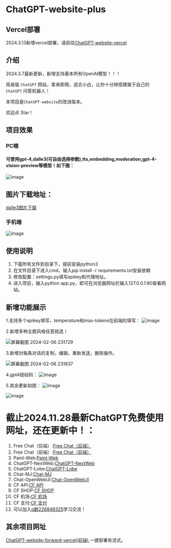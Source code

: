 # ChatGPT-website-plus
## Vercel部署
2024.3.13新增vercel部署，请前往[ChatGPT-website-vercel](https://github.com/buwanyuanshen/ChatGPT-website-vercel)
## 介绍
2024.3.7最新更新，新增支持基本所有OpenAI模型！！！

简易版 `ChatGPT` 网站，拿来即用，适合小白，让你十分钟搭建属于自己的 `ChatGPT` 问答机器人！

本项目是`ChatGPT-website`的改进版本。

欢迎点 Star ! 
## 项目效果

### PC端
#### 可使用gpt-4,dalle3(可自由选择参数),tts,embedding,moderation,gpt-4-vision-preview等模型！如下图：
![image](https://img.picgo.net/2024/10/10/IMG_20241010_0032501b5464e2bc7ac651.jpg)

## 图片下载地址：
[dalle3图片下载](https://pan.baidu.com/share/init?surl=zSxedE6qrlG-MWryMleFqQ&pwd=6666)


### 手机端
![image](https://img.picgo.net/2024/10/10/IMG_20241010_002718ea818b7b80bc55ce.jpg)



## 使用说明

1. 下载所有文件到目录下，提前安装python3
2. 在文件目录下进入cmd，输入pip install -r requirements.txt安装依赖
3. 修改配置：settings.py填写apikey和代理地址。
4. 进入项目，输入python app.py，即可在浏览器网址栏输入127.0.0.1:80查看网站。
   


## 新增功能展示
1.支持多个apikey填写，temperature和max-tokens在前端的填写：
![image](https://github.com/buwanyuanshen/ChatGPT-website-plus/assets/144007759/e0d58358-26d9-49ec-943f-6261f7dc6e25)

2.新增多种主题风格任意挑选！

![屏幕截图 2024-02-06 231729](https://github.com/buwanyuanshen/ChatGPT-website-plus/assets/144007759/94b30e21-152b-48df-8ae1-0afadba17791)


3.新增对每条对话的复制，编辑，重新发送，删除操作。

![屏幕截图 2024-02-06 231837](https://github.com/buwanyuanshen/ChatGPT-website-plus/assets/144007759/8c9805f6-ddf2-406b-8550-ea09454c9095)


4.gpt4授权码：
![image](https://github.com/buwanyuanshen/ChatGPT-website-plus/assets/144007759/e0d58358-26d9-49ec-943f-6261f7dc6e25)


5.其余更新如图：
![image](https://github.com/buwanyuanshen/ChatGPT-website-plus/assets/144007759/0fbee449-bfe8-49e5-99ea-78b9997a4dfb)

![image](https://github.com/buwanyuanshen/ChatGPT-website-plus/assets/144007759/eef83fed-dacb-4de1-896f-a5d8f5b92bec)

# 截止2024.11.28最新ChatGPT免费使用网址，还在更新中！：
1. Free Chat（后端）:[Free Chat（后端）](https://gpt5.sbs)
2. Free Chat（前端）:[Free Chat（前端）](https://f1.gpt5.sbs) 
3. Paint-Web:[Paint-Web](https://paint.gpt5.sbs) 
4. ChatGPT-NextWeb:[ChatGPT-NextWeb](https://chatpro.icu)
5. ChatGPT-Lobe:[ChatGPT-Lobe](https://lobe.chatpro.icu)
6. Chat-MJ:[Chat-MJ](https://mj.chatpro.icu)
7. Chat-OpenWebUI:[Chat-OpenWebUI](https://open.chatpro.icu) 
8. CF API:[CF API](https://api.gpt5.sbs)
9. CF SHOP:[CF SHOP](https://shop.chatpro.icu)
10. CF 机场:[CF 机场](https://v2.gpt5.sbs)
11. CF 支付:[CF 支付](https://pay.chatpro.icu)
12. 可以加入[q群226848325](https://qm.qq.com/cgi-bin/qm/qr?_wv=1027&k=1OOigjF5hxHUSQ5GE5U2UOIwswuckYOe&authKey=2pdTkM0NqehD2OuMojvBMnsmCAUcD6oO3ttDzS5CNle8tnre1a9Jp30aJZVUnC2c&noverify=0&group_code=226848325)学习交流！

## 其余项目网址
[ChatGPT-website-forward-vercel(前端)](https://github.com/buwanyuanshen/ChatGPT-website-forward-vercel),一键部署有流式。


